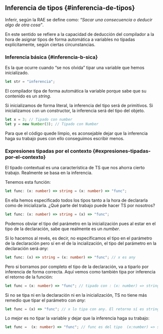 ## Inferencia de tipos {#inferencia-de-tipos}

Inferir, según la RAE se define como: _“Sacar una consecuencia o deducir algo de otra cosa”_.

En este sentido se refiere a la capacidad de deducción del compilador a la hora de asignar tipos de forma automática a variables no tipadas explícitamente, según ciertas circunstancias.

### Inferencia básica {#inferencia-b-sica}

Es la que ocurre cuando “se nos olvida” tipar una variable que hemos inicializado.

```ts
let str = "inferencia";
```

El compilador tipa de forma automática la variable porque sabe que su contenido es un _string_.

Si inicializamos de forma literal, la inferencia del tipo será de primitivos. Si inicializamos con un constructor, la inferencia será del tipo del objeto.

```ts
let x = 3; // Tipado con number
let y = new Number(3); // Tipado con Number
```

Para que el código quede limpio, es aconsejable dejar que la inferencia haga su trabajo pues con ello conseguimos escribir menos.

### Expresiones tipadas por el contexto {#expresiones-tipadas-por-el-contexto}

El tipado contextual es una característica de TS que nos ahorra cierto trabajo. Realmente se basa en la inferencia.

Tenemos esta función:

```ts
let func: (x: number) => string = (x: number) => "func";
```

En ella hemos especificado todos los tipos tanto a la hora de declararla como de inicializarla. ¿Qué parte del trabajo puede hacer TS por nosotros?

```ts
let func: (x: number) => string = (x) => "func";
```

Podemos obviar el tipo del parámetro en la inicialización pues al estar en el tipo de la declaración, sabe que realmente es un _number_.

Si lo hacemos al revés, es decir, no especificamos el tipo en el parámetro de la declaración pero sí en el de la incialización, el tipo del parámetro en la declaración será _any_:

```ts
let func: (x) => string = (x: number) => "func"; // x es any
```

Pero si borramos por completo el tipo de la declaración, va a tiparlo por inferencia de forma correcta. Aquí vemos como también tipa por inferencia el retorno de la función:

```ts
let func = (x: number) => "func"; // tipado con : (x: number) => string
```

Si no se tipa ni en la declaración ni en la inicialización, TS no tiene más remedio que tipar el parámetro con _any_:

```ts
let func = (x) => "func"; // x lo tipa con any. El retorno sí es string
```

Lo mejor es no tipar la variable y dejar que la inferencia haga su trabajo:

```ts
let func =  (x: number) => "func"; // func es del tipo  (x:number) => string
```



